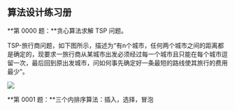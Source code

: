 ## 算法设计练习册

**第 0000 题：**贪心算法求解 TSP 问题。

TSP-旅行商问题，如下图所示，描述为“有n个城市，任何两个城市之间的距离都是确定的，现要求一旅行商从某城市出发必须经过每一个城市且只能在每个城市逗留一次，最后回到原出发城市，问如何事先确定好一条最短的路线使其旅行的费用最少”。

![](http://img2.ph.126.net/uhg_Op8hifdXVNile9-0Dw==/6619306289816490644.png)

**第 0001 题：**三个内排序算法：插入，选择，冒泡
